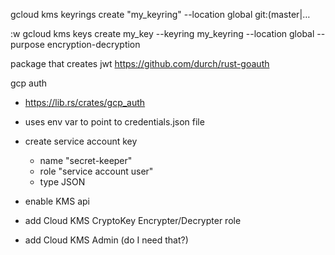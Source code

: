 
gcloud kms keyrings create "my_keyring" --location global                                 git:(master|…


:w
gcloud kms keys create my_key --keyring my_keyring --location global
--purpose encryption-decryption

package that creates jwt
  https://github.com/durch/rust-goauth

gcp auth
  - https://lib.rs/crates/gcp_auth
  - uses env var to point to credentials.json file


- create service account key
  - name "secret-keeper"
  - role "service account user"
  - type JSON

- enable KMS api
- add Cloud KMS CryptoKey Encrypter/Decrypter role
- add Cloud KMS Admin (do I need that?)
